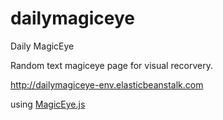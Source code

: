 # dailymagiceye
Daily MagicEye

Random text magiceye page for visual recorvery.

http://dailymagiceye-env.elasticbeanstalk.com

using [MagicEye.js](http://peeinears.github.io/MagicEye.js/)
